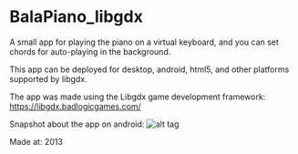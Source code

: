 # BalaPiano_libgdx
A small app for playing the piano on a virtual keyboard, and you can set chords for auto-playing in the background.

This app can be deployed for desktop, android, html5, and other platforms supported by libgdx.

The app was made using the Libgdx game development framework:
https://libgdx.badlogicgames.com/

Snapshot about the app on android:
![alt tag](https://cloud.githubusercontent.com/assets/3685997/15273337/8031af7a-1a95-11e6-9d90-78c2e8906b10.png)

Made at: 2013
